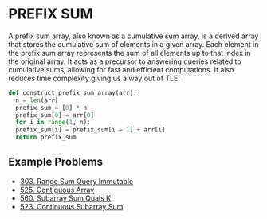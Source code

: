 # PREFIX SUM #

A prefix sum array, also known as a cumulative sum array, is a derived array that stores the cumulative sum of elements in a given array. Each element in the prefix sum array represents the sum of all elements up to that index in the original array. It acts as a precursor to answering queries related to cumulative sums, allowing for fast and efficient computations. It also reduces time complexity giving us a way out of TLE. ```

```python
def construct_prefix_sum_array(arr):
  n = len(arr)
  prefix_sum = [0] * n
  prefix_sum[0] = arr[0]
  for i in range(1, n):
  prefix_sum[i] = prefix_sum[i — 1] + arr[i]
  return prefix_sum
```

## Example Problems ##

- [303. Range Sum Query Immutable]( https://leetcode.com/problems/range-sum-query-immutable/)
- [525. Contiguous Array](https://leetcode.com/problems/contiguous-array/)
- [560. Subarray Sum Quals K](https://leetcode.com/problems/subarray-sum-equals-k/)
- [523. Continuous Subarray Sum](https://leetcode.com/problems/continuous-subarray-sum/)